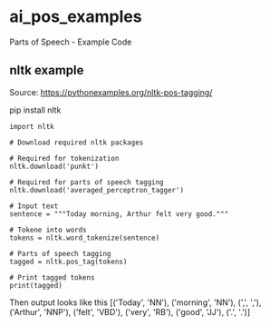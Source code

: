# ai_pos_examples
Parts of Speech - Example Code 

## nltk example 

Source: https://pythonexamples.org/nltk-pos-tagging/

pip install nltk

```
import nltk

# Download required nltk packages

# Required for tokenization
nltk.download('punkt')

# Required for parts of speech tagging
nltk.download('averaged_perceptron_tagger')

# Input text
sentence = """Today morning, Arthur felt very good."""

# Tokene into words
tokens = nltk.word_tokenize(sentence)

# Parts of speech tagging
tagged = nltk.pos_tag(tokens)

# Print tagged tokens
print(tagged)
```
Then output looks like this 
[('Today', 'NN'), ('morning', 'NN'), (',', ','), ('Arthur', 'NNP'), ('felt', 'VBD'), ('very', 'RB'), ('good', 'JJ'), ('.', '.')]



